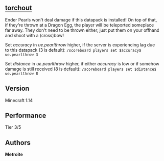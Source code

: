## [torchout](https://minhaskamal.github.io/DownGit/#/home?url=https://github.com/Metroite/datapacks/tree/1.14/usefulender&rootDirectory=false)

Ender Pearls won't deal damage if this datapack is installed! On top of that, if they're thrown at a Dragon Egg, the player will be teleported someplace far away. They don't need to be thrown either, just put them on your offhand and shoot with a (cross)bow!

Set *$accuracy$* in *ue.pearlthrow* higher, if the server is experiencing lag due to this datapack (3 is default): `/scoreboard players set $accuracy$ ue.pearlthrow 3`

Set *$distance$* in *ue.pearlthrow* higher, if either $accuracy$ is low or if somehow damage is still received (8 is default): `/scoreboard players set $distance$ ue.pearlthrow 8`

## Version

Minecraft 1.14

## Performance

Tier 3/5

## Authors

**Metroite**

